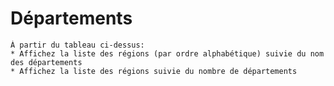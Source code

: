 # **Départements**

    À partir du tableau ci-dessus:
    * Affichez la liste des régions (par ordre alphabétique) suivie du nom des départements
    * Affichez la liste des régions suivie du nombre de départements